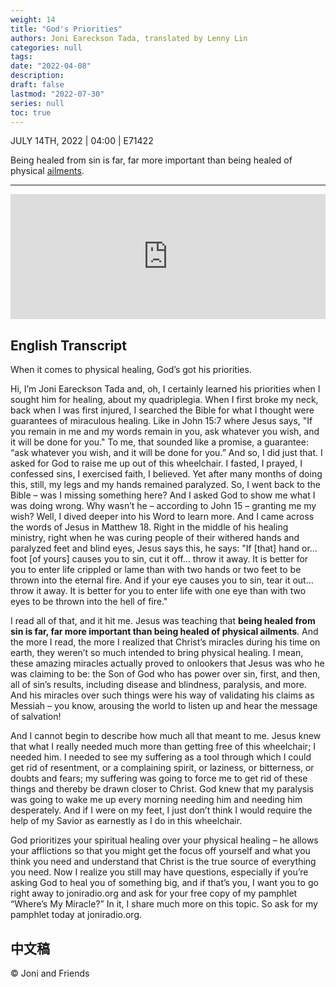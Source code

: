 ```yaml
---
weight: 14
title: "God's Priorities"
authors: Joni Eareckson Tada, translated by Lenny Lin
categories: null
tags: 
date: "2022-04-08"
description: 
draft: false
lastmod: "2022-07-30"
series: null
toc: true
---
```

JULY 14TH, 2022 | 04:00 | E71422

Being healed from sin is far, far more important than being healed of physical <a href = "https://www.dictionary.com/browse/ailment" title = "Definition: a physical disorder or illness, especially of a minor or chronic nature.">ailments</a>.

<!--more-->
---
<iframe height="200px" width="100%" frameborder="no" scrolling="no" seamless src="https://player.simplecast.com/ec881d77-7e62-4af5-a916-917aa6aa8699?dark=false"></iframe>

## English Transcript
When it comes to physical healing, God’s got his priorities.

Hi, I’m Joni Eareckson Tada and, oh, I certainly learned his priorities when I sought him for healing, about my quadriplegia. When I first broke my neck, back when I was first injured, I searched the Bible for what I thought were guarantees of miraculous healing. Like in John 15:7 where Jesus says, "If you remain in me and my words remain in you, ask whatever you wish, and it will be done for you." To me, that sounded like a promise, a guarantee: “ask whatever you wish, and it will be done for you.” And so, I did just that. I asked for God to raise me up out of this wheelchair. I fasted, I prayed, I confessed sins, I exercised faith, I believed. Yet after many months of doing this, still, my legs and my hands remained paralyzed. So, I went back to the Bible – was I missing something here? And I asked God to show me what I was doing wrong. Why wasn’t he – according to John 15 – granting me my wish? Well, I dived deeper into his Word to learn more. And I came across the words of Jesus in Matthew 18. Right in the middle of his healing ministry, right when he was curing people of their withered hands and paralyzed feet and blind eyes, Jesus says this, he says: "If [that] hand or… foot [of yours] causes you to sin, cut it off… throw it away. It is better for you to enter life crippled or lame than with two hands or two feet to be thrown into the eternal fire. And if your eye causes you to sin, tear it out… throw it away. It is better for you to enter life with one eye than with two eyes to be thrown into the hell of fire."

I read all of that, and it hit me. Jesus was teaching that **being healed from sin is far, far more important than being healed of physical ailments**. And the more I read, the more I realized that Christ’s miracles during his time on earth, they weren’t so much intended to bring physical healing. I mean, these amazing miracles actually proved to onlookers that Jesus was who he was claiming to be: the Son of God who has power over sin, first, and then, all of sin’s results, including disease and blindness, paralysis, and more. And his miracles over such things were his way of validating his claims as Messiah – you know, arousing the world to listen up and hear the message of salvation!

And I cannot begin to describe how much all that meant to me. Jesus knew that what I really needed much more than getting free of this wheelchair; I needed him. I needed to see my suffering as a tool through which I could get rid of resentment, or a complaining spirit, or laziness, or bitterness, or doubts and fears; my suffering was going to force me to get rid of these things and thereby be drawn closer to Christ. God knew that my paralysis was going to wake me up every morning needing him and needing him desperately. And if I were on my feet, I just don’t think I would require the help of my Savior as earnestly as I do in this wheelchair.

God prioritizes your spiritual healing over your physical healing – he allows your afflictions so that you might get the focus off yourself and what you think you need and understand that Christ is the true source of everything you need. Now I realize you still may have questions, especially if you’re asking God to heal you of something big, and if that’s you, I want you to go right away to joniradio.org and ask for your free copy of my pamphlet “Where’s My Miracle?” In it, I share much more on this topic. So ask for my pamphlet today at joniradio.org.

## 中文稿

© Joni and Friends 